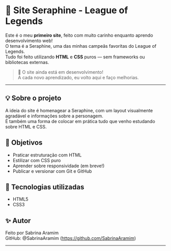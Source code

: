 # 🌸 Site Seraphine - League of Legends

Este é o meu **primeiro site**, feito com muito carinho enquanto aprendo desenvolvimento web!  
O tema é a Seraphine, uma das minhas campeãs favoritas do League of Legends.  
Tudo foi feito utilizando **HTML** e **CSS** puros — sem frameworks ou bibliotecas externas.

> 🚧 O site ainda está em desenvolvimento!  
A cada novo aprendizado, eu volto aqui e faço melhorias.

---

## 💡 Sobre o projeto

A ideia do site é homenagear a Seraphine, com um layout visualmente agradável e informações sobre a personagem.  
É também uma forma de colocar em prática tudo que venho estudando sobre HTML e CSS.

## 🎯 Objetivos

- Praticar estruturação com HTML
- Estilizar com CSS puro
- Aprender sobre responsividade (em breve!)
- Publicar e versionar com Git e GitHub

## 📁 Tecnologias utilizadas

- HTML5
- CSS3

## ✨ Autor

Feito por Sabrina Aramim  
GitHub: @SabrinaAramim (https://github.com/SabrinaAramim)

---

